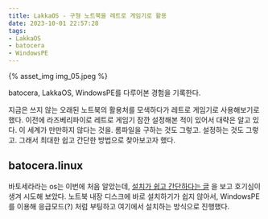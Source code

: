 ```yaml
---
title: LakkaOS - 구형 노트북을 레트로 게임기로 활용
date: 2023-10-01 22:57:28
tags:
- LakkaOS
- batocera
- WindowsPE
---
```



{% asset_img img_05.jpeg %}

batocera, LakkaOS, WindowsPE를 다루어본 경험을 기록한다.

<!--more-->

지금은 쓰지 않는 오래된 노트북의 활용처를 모색하다가 레트로 게임기로 사용해보기로 했다. 이전에 라즈베리파이로 레트로 게임기 잠깐 설정해본 적이 있어서 대략은 알고 있다. 이 세계가 만만하지 않다는 것을. 롬파일을 구하는 것도 그렇고. 설정하는 것도 그렇고. 그래서 최대한 쉽고 간단한 방법으로 찾아보고자 했다. 

## batocera.linux

바토세라라는 os는 이번에 처음 알았는데, [설치가 쉽고 간단하다는 글](https://jantetown.tistory.com/667) 을 보고 호기심이 생겨 시도해 보았다. 노트북 내장 디스크에 바로 설치하기가 쉽지 않아서, WindowsPE를 이용해 응급모드(?) 처럼 부팅하고 여기에서 설치하는 방식으로 진행했다.